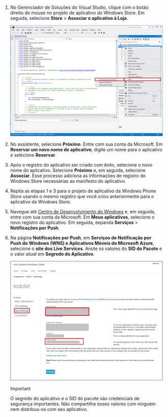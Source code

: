 
1. No Gerenciador de Soluções do Visual Studio, clique com o botão direito do mouse no projeto de aplicativo do Windows Store. Em seguida, selecione **Store** > **Associar o aplicativo à Loja**.

    ![Associar aplicativo com a Windows Store](./media/app-service-mobile-register-wns/notification-hub-associate-win8-app.png)
2. No assistente, selecione **Próximo**. Entre com sua conta da Microsoft. Em **Reservar um novo nome de aplicativo**, digite um nome para o aplicativo e selecione **Reservar**.
3. Após o registro do aplicativo ser criado com êxito, selecione o novo nome do aplicativo. Selecione **Próximo** e, em seguida, selecione **Associar**. Esse processo adiciona as informações de registro do Windows Store necessárias ao manifesto do aplicativo.
4. Repita as etapas 1 e 3 para o projeto de aplicativo da Windows Phone Store usando o mesmo registro que você criou anteriormente para o aplicativo da Windows Store.  
5. Navegue até [Centro de Desenvolvimento do Windows](https://dev.windows.com/en-us/overview) e, em seguida, entre com sua conta da Microsoft. Em **Meus aplicativos**, selecione o novo registro do aplicativo. Em seguida, expanda **Serviços** > **Notificações por Push**.
6. Na página **Notificações por Push**, em  **Serviços de Notificação por Push do Windows (WNS) e Aplicativos Móveis do Microsoft Azure**,  selecione o **site dos Live Services**.  Anote os valores do **SID do Pacote** e o valor *atual* em **Segredo do Aplicativo**. 

    ![Configuração do aplicativo no centro do desenvolvedor](./media/app-service-mobile-register-wns/mobile-services-win8-app-push-auth.png)

   > [!IMPORTANT]
   > O segredo do aplicativo e o SID do pacote são credenciais de segurança importantes. Não compartilhe esses valores com ninguém nem distribua-os com seu aplicativo.
   >
   >
